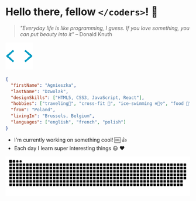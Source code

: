 # Hello there, fellow `</coders>`! 👋

> _"Everyday life is like programming, I guess. If you love something, you can
> put beauty into it"_ – Donald Knuth

![gif](./img/gif_2.gif)

```JSON
{
  "firstName": "Agnieszka",
  "lastName": "Dzwolak",
  "designSkills": ["HTML5, CSS3, JavaScript, React"],
  "hobbies": ["traveling🌴", "cross-fit 💪", "ice-swimming ❄️🏊‍♀️", "food 🍔","singing in the shower 🚿🎤"],
  "from": "Poland",
  "livingIn": "Brussels, Belgium",
  "languages": ["english", "french", "polish"]
}
```

- I'm currently working on something cool! 🆒 👍
- Each day I learn super interesting things 😃 ❤️

![snake-game](./img/snake-game.svg)
